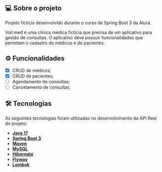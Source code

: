 ## 💻 Sobre o projeto

Projeto fictício desenvolvido durante o curso de Spring Boot 3 da Alura.

Voll.med é uma clínica médica fictícia que precisa de um aplicativo para gestão de consultas. O aplicativo deve possuir funcionalidades que permitam o cadastro de médicos e de pacientes.

## ⚙️ Funcionalidades

- [x] CRUD de médicos;
- [x] CRUD de pacientes;
- [ ] Agendamento de consultas;
- [ ] Cancelamento de consultas.

## 🛠 Tecnologias

As seguintes tecnologias foram utilizadas no desenvolvimento da API Rest do projeto:

- **[Java 17](https://www.oracle.com/java)**
- **[Spring Boot 3](https://spring.io/projects/spring-boot)**
- **[Maven](https://maven.apache.org)**
- **[MySQL](https://www.mysql.com)**
- **[Hibernate](https://hibernate.org)**
- **[Flyway](https://flywaydb.org)**
- **[Lombok](https://projectlombok.org)**
